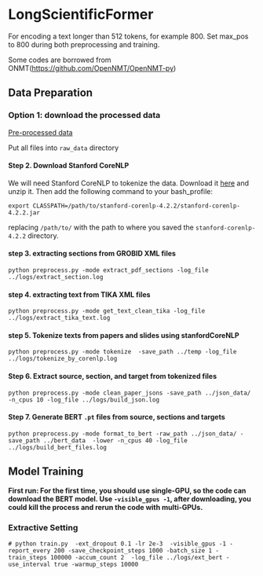 # LongScientificFormer

For encoding a text longer than 512 tokens, for example 800. Set max_pos to 800 during both preprocessing and training.

Some codes are borrowed from ONMT(https://github.com/OpenNMT/OpenNMT-py)


## Data Preparation 
### Option 1: download the processed data

[Pre-processed data](https://drive.google.com/file/d/1xYHXYoQBa7DJVrq0ePly58ioq2EmmVG8/view)

Put all files into `raw_data` directory

####  Step 2. Download Stanford CoreNLP
We will need Stanford CoreNLP to tokenize the data. Download it [here](https://stanfordnlp.github.io/CoreNLP/) and unzip it. Then add the following command to your bash_profile:
```
export CLASSPATH=/path/to/stanford-corenlp-4.2.2/stanford-corenlp-4.2.2.jar
```
replacing `/path/to/` with the path to where you saved the `stanford-corenlp-4.2.2` directory. 
#### step 3. extracting sections from GROBID XML files

```
python preprocess.py -mode extract_pdf_sections -log_file ../logs/extract_section.log
```

#### step 4. extracting text from TIKA XML files

```
python preprocess.py -mode get_text_clean_tika -log_file ../logs/extract_tika_text.log
```

#### step 5. Tokenize texts from papers and slides using stanfordCoreNLP

```
python preprocess.py -mode tokenize  -save_path ../temp -log_file ../logs/tokenize_by_corenlp.log
```


####  Step 6. Extract source, section, and target from tokenized files 

```
python preprocess.py -mode clean_paper_jsons -save_path ../json_data/  -n_cpus 10 -log_file ../logs/build_json.log
```


#### Step 7. Generate BERT `.pt` files from source, sections and targets

```
python preprocess.py -mode format_to_bert -raw_path ../json_data/ -save_path ../bert_data  -lower -n_cpus 40 -log_file ../logs/build_bert_files.log
```


## Model Training

**First run: For the first time, you should use single-GPU, so the code can download the BERT model. Use ``-visible_gpus -1``, after downloading, you could kill the process and rerun the code with multi-GPUs.**

### Extractive Setting

```
# python train.py  -ext_dropout 0.1 -lr 2e-3  -visible_gpus -1 -report_every 200 -save_checkpoint_steps 1000 -batch_size 1 -train_steps 100000 -accum_count 2  -log_file ../logs/ext_bert -use_interval true -warmup_steps 10000
```




